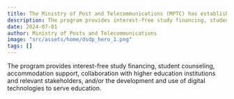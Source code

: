 ```yaml
---
title: The Ministry of Post and Telecommunications (MPTC) has established the “Digital Skills Development Program” (DSDP) to support the development of digital human capital. 
description: The program provides interest-free study financing, student counseling, accommodation support, collaboration with higher education institutions and relevant stakeholders, and/or the development and use of digital technologies to serve education.
date: 2024-07-01
author: Ministry of Posts and Telecommunications
image: "src/assets/home/dsdp_hero_1.png"
tags: []
---
```


The program provides interest-free study financing, student counseling, accommodation support, collaboration with higher education institutions and relevant stakeholders, and/or the development and use of digital technologies to serve education.